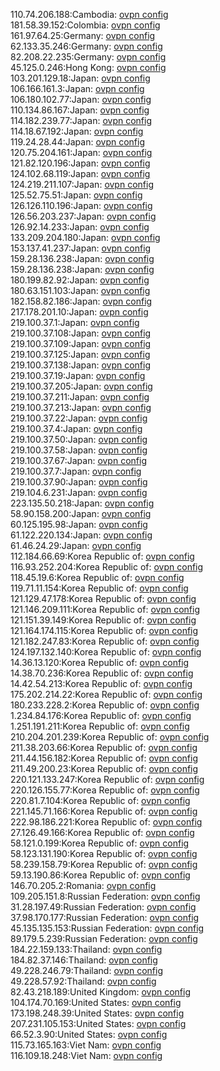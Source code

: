 110.74.206.188:Cambodia: [ovpn config](vpn/110_74_206_188.ovpn)  
181.58.39.152:Colombia: [ovpn config](vpn/181_58_39_152.ovpn)  
161.97.64.25:Germany: [ovpn config](vpn/161_97_64_25.ovpn)  
62.133.35.246:Germany: [ovpn config](vpn/62_133_35_246.ovpn)  
82.208.22.235:Germany: [ovpn config](vpn/82_208_22_235.ovpn)  
45.125.0.246:Hong Kong: [ovpn config](vpn/45_125_0_246.ovpn)  
103.201.129.18:Japan: [ovpn config](vpn/103_201_129_18.ovpn)  
106.166.161.3:Japan: [ovpn config](vpn/106_166_161_3.ovpn)  
106.180.102.77:Japan: [ovpn config](vpn/106_180_102_77.ovpn)  
110.134.86.167:Japan: [ovpn config](vpn/110_134_86_167.ovpn)  
114.182.239.77:Japan: [ovpn config](vpn/114_182_239_77.ovpn)  
114.18.67.192:Japan: [ovpn config](vpn/114_18_67_192.ovpn)  
119.24.28.44:Japan: [ovpn config](vpn/119_24_28_44.ovpn)  
120.75.204.161:Japan: [ovpn config](vpn/120_75_204_161.ovpn)  
121.82.120.196:Japan: [ovpn config](vpn/121_82_120_196.ovpn)  
124.102.68.119:Japan: [ovpn config](vpn/124_102_68_119.ovpn)  
124.219.211.107:Japan: [ovpn config](vpn/124_219_211_107.ovpn)  
125.52.75.51:Japan: [ovpn config](vpn/125_52_75_51.ovpn)  
126.126.110.196:Japan: [ovpn config](vpn/126_126_110_196.ovpn)  
126.56.203.237:Japan: [ovpn config](vpn/126_56_203_237.ovpn)  
126.92.14.233:Japan: [ovpn config](vpn/126_92_14_233.ovpn)  
133.209.204.180:Japan: [ovpn config](vpn/133_209_204_180.ovpn)  
153.137.41.237:Japan: [ovpn config](vpn/153_137_41_237.ovpn)  
159.28.136.238:Japan: [ovpn config](vpn/159_28_136_238.ovpn)  
159.28.136.238:Japan: [ovpn config](vpn/159_28_136_238.ovpn)  
180.199.82.92:Japan: [ovpn config](vpn/180_199_82_92.ovpn)  
180.63.151.103:Japan: [ovpn config](vpn/180_63_151_103.ovpn)  
182.158.82.186:Japan: [ovpn config](vpn/182_158_82_186.ovpn)  
217.178.201.10:Japan: [ovpn config](vpn/217_178_201_10.ovpn)  
219.100.37.1:Japan: [ovpn config](vpn/219_100_37_1.ovpn)  
219.100.37.108:Japan: [ovpn config](vpn/219_100_37_108.ovpn)  
219.100.37.109:Japan: [ovpn config](vpn/219_100_37_109.ovpn)  
219.100.37.125:Japan: [ovpn config](vpn/219_100_37_125.ovpn)  
219.100.37.138:Japan: [ovpn config](vpn/219_100_37_138.ovpn)  
219.100.37.19:Japan: [ovpn config](vpn/219_100_37_19.ovpn)  
219.100.37.205:Japan: [ovpn config](vpn/219_100_37_205.ovpn)  
219.100.37.211:Japan: [ovpn config](vpn/219_100_37_211.ovpn)  
219.100.37.213:Japan: [ovpn config](vpn/219_100_37_213.ovpn)  
219.100.37.22:Japan: [ovpn config](vpn/219_100_37_22.ovpn)  
219.100.37.4:Japan: [ovpn config](vpn/219_100_37_4.ovpn)  
219.100.37.50:Japan: [ovpn config](vpn/219_100_37_50.ovpn)  
219.100.37.58:Japan: [ovpn config](vpn/219_100_37_58.ovpn)  
219.100.37.67:Japan: [ovpn config](vpn/219_100_37_67.ovpn)  
219.100.37.7:Japan: [ovpn config](vpn/219_100_37_7.ovpn)  
219.100.37.90:Japan: [ovpn config](vpn/219_100_37_90.ovpn)  
219.104.6.231:Japan: [ovpn config](vpn/219_104_6_231.ovpn)  
223.135.50.218:Japan: [ovpn config](vpn/223_135_50_218.ovpn)  
58.90.158.200:Japan: [ovpn config](vpn/58_90_158_200.ovpn)  
60.125.195.98:Japan: [ovpn config](vpn/60_125_195_98.ovpn)  
61.122.220.134:Japan: [ovpn config](vpn/61_122_220_134.ovpn)  
61.46.24.29:Japan: [ovpn config](vpn/61_46_24_29.ovpn)  
112.184.66.69:Korea Republic of: [ovpn config](vpn/112_184_66_69.ovpn)  
116.93.252.204:Korea Republic of: [ovpn config](vpn/116_93_252_204.ovpn)  
118.45.19.6:Korea Republic of: [ovpn config](vpn/118_45_19_6.ovpn)  
119.71.11.154:Korea Republic of: [ovpn config](vpn/119_71_11_154.ovpn)  
121.129.47.178:Korea Republic of: [ovpn config](vpn/121_129_47_178.ovpn)  
121.146.209.111:Korea Republic of: [ovpn config](vpn/121_146_209_111.ovpn)  
121.151.39.149:Korea Republic of: [ovpn config](vpn/121_151_39_149.ovpn)  
121.164.174.115:Korea Republic of: [ovpn config](vpn/121_164_174_115.ovpn)  
121.182.247.83:Korea Republic of: [ovpn config](vpn/121_182_247_83.ovpn)  
124.197.132.140:Korea Republic of: [ovpn config](vpn/124_197_132_140.ovpn)  
14.36.13.120:Korea Republic of: [ovpn config](vpn/14_36_13_120.ovpn)  
14.38.70.236:Korea Republic of: [ovpn config](vpn/14_38_70_236.ovpn)  
14.42.54.213:Korea Republic of: [ovpn config](vpn/14_42_54_213.ovpn)  
175.202.214.22:Korea Republic of: [ovpn config](vpn/175_202_214_22.ovpn)  
180.233.228.2:Korea Republic of: [ovpn config](vpn/180_233_228_2.ovpn)  
1.234.84.176:Korea Republic of: [ovpn config](vpn/1_234_84_176.ovpn)  
1.251.191.211:Korea Republic of: [ovpn config](vpn/1_251_191_211.ovpn)  
210.204.201.239:Korea Republic of: [ovpn config](vpn/210_204_201_239.ovpn)  
211.38.203.66:Korea Republic of: [ovpn config](vpn/211_38_203_66.ovpn)  
211.44.156.182:Korea Republic of: [ovpn config](vpn/211_44_156_182.ovpn)  
211.49.200.23:Korea Republic of: [ovpn config](vpn/211_49_200_23.ovpn)  
220.121.133.247:Korea Republic of: [ovpn config](vpn/220_121_133_247.ovpn)  
220.126.155.77:Korea Republic of: [ovpn config](vpn/220_126_155_77.ovpn)  
220.81.7.104:Korea Republic of: [ovpn config](vpn/220_81_7_104.ovpn)  
221.145.71.166:Korea Republic of: [ovpn config](vpn/221_145_71_166.ovpn)  
222.98.186.221:Korea Republic of: [ovpn config](vpn/222_98_186_221.ovpn)  
27.126.49.166:Korea Republic of: [ovpn config](vpn/27_126_49_166.ovpn)  
58.121.0.199:Korea Republic of: [ovpn config](vpn/58_121_0_199.ovpn)  
58.123.131.190:Korea Republic of: [ovpn config](vpn/58_123_131_190.ovpn)  
58.239.158.79:Korea Republic of: [ovpn config](vpn/58_239_158_79.ovpn)  
59.13.190.86:Korea Republic of: [ovpn config](vpn/59_13_190_86.ovpn)  
146.70.205.2:Romania: [ovpn config](vpn/146_70_205_2.ovpn)  
109.205.151.8:Russian Federation: [ovpn config](vpn/109_205_151_8.ovpn)  
31.28.197.49:Russian Federation: [ovpn config](vpn/31_28_197_49.ovpn)  
37.98.170.177:Russian Federation: [ovpn config](vpn/37_98_170_177.ovpn)  
45.135.135.153:Russian Federation: [ovpn config](vpn/45_135_135_153.ovpn)  
89.179.5.239:Russian Federation: [ovpn config](vpn/89_179_5_239.ovpn)  
184.22.159.133:Thailand: [ovpn config](vpn/184_22_159_133.ovpn)  
184.82.37.146:Thailand: [ovpn config](vpn/184_82_37_146.ovpn)  
49.228.246.79:Thailand: [ovpn config](vpn/49_228_246_79.ovpn)  
49.228.57.92:Thailand: [ovpn config](vpn/49_228_57_92.ovpn)  
82.43.218.189:United Kingdom: [ovpn config](vpn/82_43_218_189.ovpn)  
104.174.70.169:United States: [ovpn config](vpn/104_174_70_169.ovpn)  
173.198.248.39:United States: [ovpn config](vpn/173_198_248_39.ovpn)  
207.231.105.153:United States: [ovpn config](vpn/207_231_105_153.ovpn)  
66.52.3.90:United States: [ovpn config](vpn/66_52_3_90.ovpn)  
115.73.165.163:Viet Nam: [ovpn config](vpn/115_73_165_163.ovpn)  
116.109.18.248:Viet Nam: [ovpn config](vpn/116_109_18_248.ovpn)  
